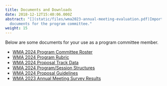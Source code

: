 ```yaml
---
title: Documents and Downloads
date: 2018-12-12T15:40:06.000Z
abstract: "[](static/files/wma2023-annual-meeting-evaluation.pdf)Important
  documents for the program committee."
weight: 15
---
```

Below are some documents for your use as a program committee member.

* [WM﻿A 2024 Program Committee Roster](static/files/wma-2024-pc-roster.xlsx)
* [WMA 2024 Program Rubric](static/files/wma-2024-program-rubric.docx)
* [WMA 2024 Proposal Track Data](static/files/wma-2024-proposal-track-data.xlsx)
* [W﻿MA 2024 Program/Session Structures](static/files/wma2024_session_structures.docx)
* [W﻿MA 2024 Proposal Guidelines](static/files/wma_2024_proposal_guidelines.docx)
* ﻿[WMA 2023 Annual Meeting Survey Result﻿s](https://pc.westmuse.org/files/wma2022-annual-meeting-evaluation.pdf)